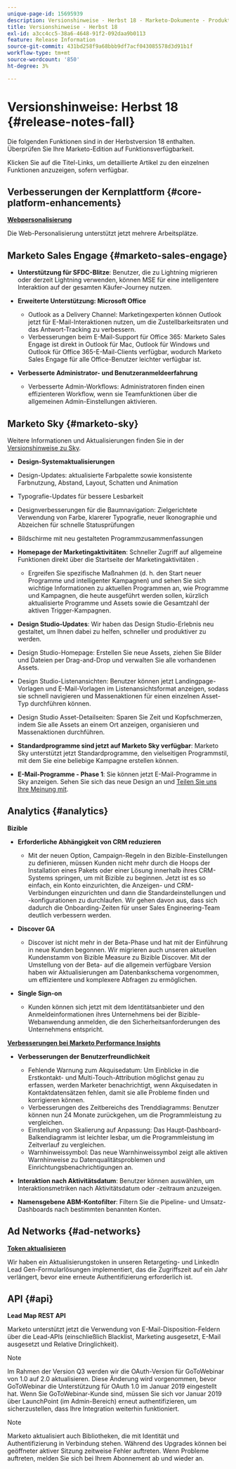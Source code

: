 ```yaml
---
unique-page-id: 15695939
description: Versionshinweise - Herbst 18 - Marketo-Dokumente - Produktdokumentation
title: Versionshinweise - Herbst 18
exl-id: a3cc4cc5-38a6-4648-91f2-092daa9b0113
feature: Release Information
source-git-commit: 431bd258f9a68bbb9df7acf043085578d3d91b1f
workflow-type: tm+mt
source-wordcount: '850'
ht-degree: 3%

---
```


# Versionshinweise: Herbst 18 {#release-notes-fall}

Die folgenden Funktionen sind in der Herbstversion 18 enthalten. Überprüfen Sie Ihre Marketo-Edition auf Funktionsverfügbarkeit.

Klicken Sie auf die Titel-Links, um detaillierte Artikel zu den einzelnen Funktionen anzuzeigen, sofern verfügbar.

## Verbesserungen der Kernplattform {#core-platform-enhancements}

**[Webpersonalisierung](/help/marketo/product-docs/web-personalization/getting-started/workspaces-in-web-personalization.md)**

Die Web-Personalisierung unterstützt jetzt mehrere Arbeitsplätze.

## Marketo Sales Engage {#marketo-sales-engage}

* **Unterstützung für SFDC-Blitze**: Benutzer, die zu Lightning migrieren oder derzeit Lightning verwenden, können MSE für eine intelligentere Interaktion auf der gesamten Käufer-Journey nutzen.

* **Erweiterte Unterstützung: Microsoft Office**

   * Outlook as a Delivery Channel: Marketingexperten können Outlook jetzt für E-Mail-Interaktionen nutzen, um die Zustellbarkeitsraten und das Antwort-Tracking zu verbessern.
   * Verbesserungen beim E-Mail-Support für Office 365: Marketo Sales Engage ist direkt in Outlook für Mac, Outlook für Windows und Outlook für Office 365-E-Mail-Clients verfügbar, wodurch Marketo Sales Engage für alle Office-Benutzer leichter verfügbar ist.

* **Verbesserte Administrator- und Benutzeranmeldeerfahrung**

   * Verbesserte Admin-Workflows: Administratoren finden einen effizienteren Workflow, wenn sie Teamfunktionen über die allgemeinen Admin-Einstellungen aktivieren.

## Marketo Sky {#marketo-sky}

Weitere Informationen und Aktualisierungen finden Sie in der [Versionshinweise zu Sky](https://help.marketo.com).

* **Design-Systemaktualisierungen**

* Design-Updates: aktualisierte Farbpalette sowie konsistente Farbnutzung, Abstand, Layout, Schatten und Animation
* Typografie-Updates für bessere Lesbarkeit
* Designverbesserungen für die Baumnavigation: Zielgerichtete Verwendung von Farbe, klarerer Typografie, neuer Ikonographie und Abzeichen für schnelle Statusprüfungen
* Bildschirme mit neu gestalteten Programmzusammenfassungen

* **Homepage der Marketingaktivitäten**: Schneller Zugriff auf allgemeine Funktionen direkt über die Startseite der Marketingaktivitäten .

   * Ergreifen Sie spezifische Maßnahmen (d. h. den Start neuer Programme und intelligenter Kampagnen) und sehen Sie sich wichtige Informationen zu aktuellen Programmen an, wie Programme und Kampagnen, die heute ausgeführt werden sollen, kürzlich aktualisierte Programme und Assets sowie die Gesamtzahl der aktiven Trigger-Kampagnen.

* **Design Studio-Updates**: Wir haben das Design Studio-Erlebnis neu gestaltet, um Ihnen dabei zu helfen, schneller und produktiver zu werden.
* Design Studio-Homepage: Erstellen Sie neue Assets, ziehen Sie Bilder und Dateien per Drag-and-Drop und verwalten Sie alle vorhandenen Assets.
* Design Studio-Listenansichten: Benutzer können jetzt Landingpage-Vorlagen und E-Mail-Vorlagen im Listenansichtsformat anzeigen, sodass sie schnell navigieren und Massenaktionen für einen einzelnen Asset-Typ durchführen können.
* Design Studio Asset-Detailseiten: Sparen Sie Zeit und Kopfschmerzen, indem Sie alle Assets an einem Ort anzeigen, organisieren und Massenaktionen durchführen.
* **Standardprogramme sind jetzt auf Marketo Sky verfügbar**: Marketo Sky unterstützt jetzt Standardprogramme, den vielseitigen Programmstil, mit dem Sie eine beliebige Kampagne erstellen können.
* **E-Mail-Programme - Phase 1**: Sie können jetzt E-Mail-Programme in Sky anzeigen. Sehen Sie sich das neue Design an und [Teilen Sie uns Ihre Meinung mit](https://go.marketo.com/NextGenUX---USA---Apr-2018-fcp_Landing-Page-Feedback.html).

## Analytics {#analytics}

**Bizible**

* **Erforderliche Abhängigkeit von CRM reduzieren**

   * Mit der neuen Option, Campaign-Regeln in den Bizible-Einstellungen zu definieren, müssen Kunden nicht mehr durch die Hoops der Installation eines Pakets oder einer Lösung innerhalb ihres CRM-Systems springen, um mit Bizible zu beginnen. Jetzt ist es so einfach, ein Konto einzurichten, die Anzeigen- und CRM-Verbindungen einzurichten und dann die Standardeinstellungen und -konfigurationen zu durchlaufen. Wir gehen davon aus, dass sich dadurch die Onboarding-Zeiten für unser Sales Engineering-Team deutlich verbessern werden.

* **Discover GA**

   * Discover ist nicht mehr in der Beta-Phase und hat mit der Einführung in neue Kunden begonnen. Wir migrieren auch unseren aktuellen Kundenstamm von Bizible Measure zu Bizible Discover. Mit der Umstellung von der Beta- auf die allgemein verfügbare Version haben wir Aktualisierungen am Datenbankschema vorgenommen, um effizientere und komplexere Abfragen zu ermöglichen.

* **Single Sign-on**

   * Kunden können sich jetzt mit dem Identitätsanbieter und den Anmeldeinformationen ihres Unternehmens bei der Bizible-Webanwendung anmelden, die den Sicherheitsanforderungen des Unternehmens entspricht.

**[Verbesserungen bei Marketo Performance Insights](/help/marketo/product-docs/reporting/performance-insights/performance-insights-overview.md)**

* **Verbesserungen der Benutzerfreundlichkeit**

   * Fehlende Warnung zum Akquisedatum: Um Einblicke in die Erstkontakt- und Multi-Touch-Attribution möglichst genau zu erfassen, werden Marketer benachrichtigt, wenn Akquisedaten in Kontaktdatensätzen fehlen, damit sie alle Probleme finden und korrigieren können.
   * Verbesserungen des Zeitbereichs des Trenddiagramms: Benutzer können nun 24 Monate zurückgehen, um die Programmleistung zu vergleichen.
   * Einstellung von Skalierung auf Anpassung: Das Haupt-Dashboard-Balkendiagramm ist leichter lesbar, um die Programmleistung im Zeitverlauf zu vergleichen.
   * Warnhinweissymbol: Das neue Warnhinweissymbol zeigt alle aktiven Warnhinweise zu Datenqualitätsproblemen und Einrichtungsbenachrichtigungen an.

* **Interaktion nach Aktivitätsdatum**: Benutzer können auswählen, um Interaktionsmetriken nach Aktivitätsdatum oder -zeitraum anzuzeigen.
* **Namensgebene ABM-Kontofilter**: Filtern Sie die Pipeline- und Umsatz-Dashboards nach bestimmten benannten Konten.

## Ad Networks {#ad-networks}

**[Token aktualisieren](/help/marketo/product-docs/demand-generation/social/social-functions/set-up-linkedin-lead-gen-forms.md)**

Wir haben ein Aktualisierungstoken in unseren Retargeting- und LinkedIn Lead Gen-Formularlösungen implementiert, das die Zugriffszeit auf ein Jahr verlängert, bevor eine erneute Authentifizierung erforderlich ist.

## API {#api}

**Lead Map REST API**

Marketo unterstützt jetzt die Verwendung von E-Mail-Disposition-Feldern über die Lead-APIs (einschließlich Blacklist, Marketing ausgesetzt, E-Mail ausgesetzt und Relative Dringlichkeit).

>[!NOTE]
>
>Im Rahmen der Version Q3 werden wir die OAuth-Version für GoToWebinar von 1.0 auf 2.0 aktualisieren. Diese Änderung wird vorgenommen, bevor GoToWebinar die Unterstützung für OAuth 1.0 im Januar 2019 eingestellt hat. Wenn Sie GoToWebinar-Kunde sind, müssen Sie sich vor Januar 2019 über LaunchPoint (im Admin-Bereich) erneut authentifizieren, um sicherzustellen, dass Ihre Integration weiterhin funktioniert.

>[!NOTE]
>
>Marketo aktualisiert auch Bibliotheken, die mit Identität und Authentifizierung in Verbindung stehen. Während des Upgrades können bei geöffneter aktiver Sitzung zeitweise Fehler auftreten. Wenn Probleme auftreten, melden Sie sich bei Ihrem Abonnement ab und wieder an.
